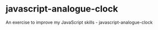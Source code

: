# javascript-analogue-clock
An exercise to improve my JavaScript skills - javascript-analogue-clock
